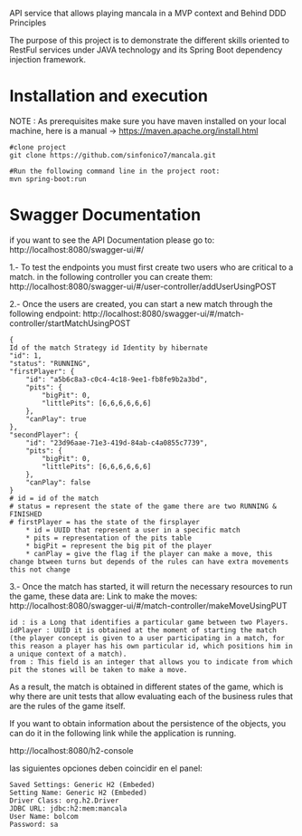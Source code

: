 API service that allows playing mancala in a MVP context and Behind DDD Principles

The purpose of this project is to demonstrate the different skills oriented to RestFul services under JAVA technology and its Spring Boot dependency injection framework.

# Installation and execution
NOTE : As prerequisites make sure you have maven installed on your local machine, here is a manual -> https://maven.apache.org/install.html

    #clone project
    git clone https://github.com/sinfonico7/mancala.git
    
    #Run the following command line in the project root:
    mvn spring-boot:run

# Swagger Documentation
if you want to see the API Documentation please go to: http://localhost:8080/swagger-ui/#/


1.- To test the endpoints you must first create two users who are critical to a match.
in the following controller you can create them: http://localhost:8080/swagger-ui/#/user-controller/addUserUsingPOST

2.- Once the users are created, you can start a new match through the following endpoint: http://localhost:8080/swagger-ui/#/match-controller/startMatchUsingPOST

    {
    Id of the match Strategy id Identity by hibernate
    "id": 1,
    "status": "RUNNING",
    "firstPlayer": {
        "id": "a5b6c8a3-c0c4-4c18-9ee1-fb8fe9b2a3bd",
        "pits": {
            "bigPit": 0,
            "littlePits": [6,6,6,6,6,6]
        },
        "canPlay": true
    },
    "secondPlayer": {
        "id": "23d96aae-71e3-419d-84ab-c4a0855c7739",
        "pits": {
            "bigPit": 0,
            "littlePits": [6,6,6,6,6,6]
        },
        "canPlay": false
    }
    # id = id of the match
    # status = represent the state of the game there are two RUNNING & FINISHED
    # firstPlayer = has the state of the firsplayer
        * id = UUID that represent a user in a specific match
        * pits = representation of the pits table
        * bigPit = represent the big pit of the player
        * canPlay = give the flag if the player can make a move, this change btween turns but depends of the rules can have extra movements this not change

3.- Once the match has started, it will return the necessary resources to run the game, these data are:
    Link to make the moves: http://localhost:8080/swagger-ui/#/match-controller/makeMoveUsingPUT
    
    id : is a Long that identifies a particular game between two Players.
    idPlayer : UUID it is obtained at the moment of starting the match (the player concept is given to a user participating in a match, for this reason a player has his own particular id, which positions him in a unique context of a match).
    from : This field is an integer that allows you to indicate from which pit the stones will be taken to make a move.

As a result, the match is obtained in different states of the game, which is why there are unit tests that allow evaluating each of the business rules that are the rules of the game itself.

If you want to obtain information about the persistence of the objects, you can do it in the following link while the application is running.

http://localhost:8080/h2-console

las siguientes opciones deben coincidir en el panel:

    Saved Settings:	Generic H2 (Embeded)
    Setting Name: Generic H2 (Embeded)
    Driver Class: org.h2.Driver
    JDBC URL: jdbc:h2:mem:mancala
    User Name: bolcom
    Password: sa
